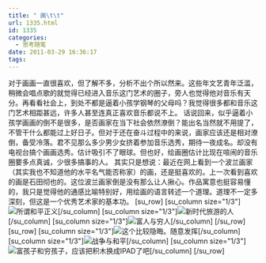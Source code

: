 ```yaml
---
title: " 画\t\t"
url: 1335.html
id: 1335
categories:
  - 思考随笔
date: 2011-03-29 16:36:17
tags:
---
```


对于画画一直很喜欢，但了解不多，分析不出个所以然来。这些年文艺青年泛滥，稍微会唱点歌的就觉得已经进入音乐这门艺术的圈子，旁人也觉得他对音乐有天分。再看看社会上，到处不都是逼着小孩学钢琴的父母吗？我觉得很多都和音乐这门艺术相距甚远，许多人甚至连真正喜欢音乐都说不上。 话说回来，似乎逼着小孩学画画的倒不是很多，是否画家在当下社会依然潦倒？能出名当然就不用提了，不管干什么都能过上好日子。但对于还在奋斗过程中的来说，画家应该还是相对潦倒，备受冷落。君不见那么多少男少女挤着参加音乐选秀，期待一夜成名。却没有电视台搞个画画选秀。估计吸引不了眼球。但也好，绘画圈估计比现在喧闹的音乐圈要多点真诚，少很多搞事的人。 其实只是想说：最近在网上看到一个波兰画家（其实我也不知道他的水平名气能否称家）的画，还是挺喜欢的。上一次看到喜欢的画是石田彻也的。这位波兰画家倒是没有那么让人揪心。作品寓意也挺容易懂的，我只是觉得他的通感比喻特别好，用绘画的语言转述一个道理。道理不一定多深刻，但这是一个优秀艺术家的基本功。 \[su\_row\] \[su\_column size="1/3"\]![所谓和平正义](../../../images/2011/03/integration_785649.jpg)\[/su\_column\] \[su\_column size="1/3"\]![新时代旅游的人](../../../images/2011/03/tourism_46159.jpg)\[/su\_column\] \[su\_column size="1/3"\]![富人与穷人](../../../images/2011/03/trouble_52489.jpg)\[/su\_column\] \[/su\_row\] \[su\_row\] \[su\_column size="1/3"\]![这个比较隐晦。随意发挥](../../../images/2011/03/olympic_games_2_101359.jpg)\[/su\_column\] \[su\_column size="1/3"\]![战争与和平](../../../images/2011/03/trenches_28059.jpg)\[/su\_column\] \[su\_column size="1/3"\]![富孩子和穷孩子，应该把积木换成IPAD了吧](../../../images/2011/03/apple_431609.jpg)\[/su\_column\] \[/su\_row\]